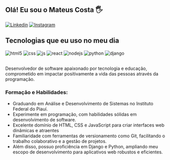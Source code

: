 ## Olá! Eu sou o Mateus Costa 🖐️

[![Linkedin](https://img.shields.io/badge/LinkedIn-0077B5?style=for-the-badge&logo=linkedin&logoColor=white)](https://www.linkedin.com/in/mateus-costa-851b7026a/)
[![Instagram](https://img.shields.io/badge/Instagram-E4405F?style=for-the-badge&logo=instagram&logoColor=white)](https://www.instagram.com/mateuscosta.b/)

## Tecnologias que eu uso no meu dia

<div style="display: inline_block">
  <img align="center" alt="html5" src="https://img.shields.io/badge/HTML5-E34F26?style=for-the-badge&logo=html5&logoColor=white" />
  <img align="center" alt="css" src="https://img.shields.io/badge/CSS3-1572B6?style=for-the-badge&logo=css3&logoColor=white" />
  <img align="center" alt="js" src="https://img.shields.io/badge/JavaScript-F7DF1E?style=for-the-badge&logo=javascript&logoColor=black" />
  <img align="center" alt="react" src="https://img.shields.io/badge/React-20232A?style=for-the-badge&logo=react&logoColor=61DAFB" />
  <img align="center" alt="nodejs" src="https://img.shields.io/badge/Node.js-43853D?style=for-the-badge&logo=node.js&logoColor=white" />
  <img align="center" alt="python" src="https://img.shields.io/badge/Python-3776AB?style=for-the-badge&logo=python&logoColor=white" />
  <img align="center" alt="django" src="https://img.shields.io/badge/Django-092E20?style=for-the-badge&logo=django&logoColor=white" />
</div><br/>

Desenvolvedor de software apaixonado por tecnologia e educação, comprometido em impactar positivamente a vida das pessoas através da programação.

### Formação e Habilidades:
- Graduando em Análise e Desenvolvimento de Sistemas no Instituto Federal do Piauí. <br/>
- Experimente em programação, com habilidades sólidas em desenvolvimento de software.<br/>
- Excelente domínio de HTML, CSS e JavaScript para criar interfaces web dinâmicas e atraentes<br/>
- Familiaridade com ferramentas de versionamento como Git, facilitando o trabalho colaborativo e a gestão de projetos.<br/>
- Além disso, possuo proficiência em Django e Python, ampliando meu escopo de desenvolvimento para aplicativos web robustos e eficientes.<br/>

